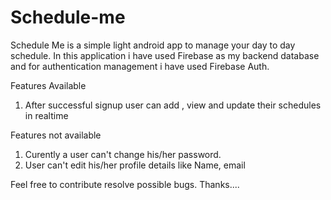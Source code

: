 # Schedule-me
Schedule Me is a simple light android app to manage your day to day schedule.
In this application i have used Firebase as my backend database and for authentication management i have used Firebase Auth.

Features Available 

1. After successful signup user can add , view and update their schedules in realtime

Features not available

1. Curently a user can't change his/her password.
2. User can't edit his/her profile details like Name, email

Feel free to contribute resolve possible bugs.
Thanks....
